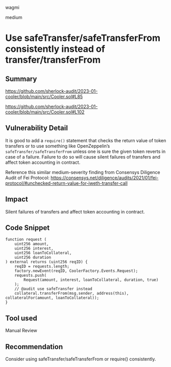 wagmi

medium

# Use safeTransfer/safeTransferFrom consistently instead of transfer/transferFrom

## Summary
https://github.com/sherlock-audit/2023-01-cooler/blob/main/src/Cooler.sol#L85

https://github.com/sherlock-audit/2023-01-cooler/blob/main/src/Cooler.sol#L102

## Vulnerability Detail
It is good to add a `require()` statement that checks the return value of token transfers or to use something like OpenZeppelin’s `safeTransfer/safeTransferFrom` unless one is sure the given token reverts in case of a failure. Failure to do so will cause silent failures of transfers and affect token accounting in contract.

Reference this similar medium-severity finding from Consensys Diligence Audit of Fei Protocol: https://consensys.net/diligence/audits/2021/01/fei-protocol/#unchecked-return-value-for-iweth-transfer-call

## Impact
Silent failures of transfers and affect token accounting in contract.

## Code Snippet

```solidity
function request (
    uint256 amount,
    uint256 interest,
    uint256 loanToCollateral,
    uint256 duration
) external returns (uint256 reqID) {
    reqID = requests.length;
    factory.newEvent(reqID, CoolerFactory.Events.Request);
    requests.push(
        Request(amount, interest, loanToCollateral, duration, true)
    );
    // @audit use safeTransfer instead
    collateral.transferFrom(msg.sender, address(this), collateralFor(amount, loanToCollateral));
}
```

## Tool used

Manual Review

## Recommendation
Consider using safeTransfer/safeTransferFrom or require() consistently.

